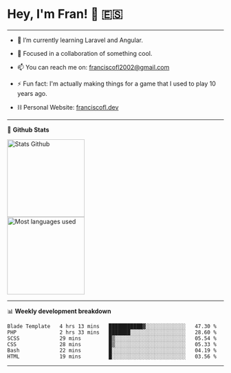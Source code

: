 # Hey, I'm Fran! 👋 :es:

-------

- 🌱 I’m currently learning Laravel and Angular.

- 👯 Focused in a collaboration of something cool.

- 📫 You can reach me on: franciscofl2002@gmail.com

- ⚡ Fun fact: I'm actually making things for a game that I used to play 10 years ago.

- ⛓  Personal Website: [franciscofl.dev](https://www.franciscofl.dev/)

-------

📝 **Github Stats**


<div align="left">
  <img height="180em" src="https://github-readme-stats.vercel.app/api?username=franciscofl12&count_private=true&show_icons=true&theme=dracula&bg_color=-45deg,282A36,3D3344" alt="Stats Github"/>
  <br>
  <img height="180em" src="https://github-readme-stats.vercel.app/api/top-langs/?username=franciscofl12&count_private&theme=dracula&bg_color=-45deg,282A36,3D3344&layout=compact&langs_count=6" alt="Most languages used"/>
</div>

-------

📊 **Weekly development breakdown**


<!--START_SECTION:waka-->

```text
Blade Template   4 hrs 13 mins   ███████████▓░░░░░░░░░░░░░   47.30 %
PHP              2 hrs 33 mins   ███████░░░░░░░░░░░░░░░░░░   28.60 %
SCSS             29 mins         █▒░░░░░░░░░░░░░░░░░░░░░░░   05.54 %
CSS              28 mins         █▒░░░░░░░░░░░░░░░░░░░░░░░   05.33 %
Bash             22 mins         █░░░░░░░░░░░░░░░░░░░░░░░░   04.19 %
HTML             19 mins         █░░░░░░░░░░░░░░░░░░░░░░░░   03.56 %
```

<!--END_SECTION:waka-->

-------

